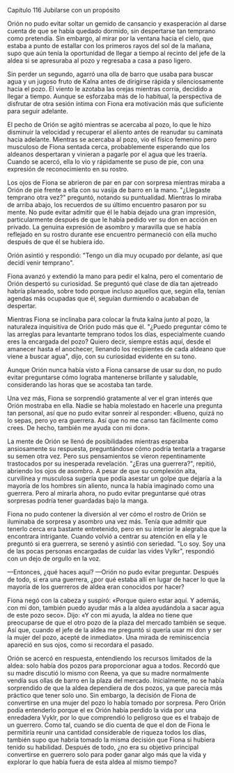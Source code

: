 
Capítulo 116 Jubilarse con un propósito

Orión no pudo evitar soltar un gemido de cansancio y exasperación al darse cuenta de que se había quedado dormido, sin despertarse tan temprano como pretendía. Sin embargo, al mirar por la ventana hacia el cielo, que estaba a punto de estallar con los primeros rayos del sol de la mañana, supo que aún tenía la oportunidad de llegar a tiempo al recinto del jefe de la aldea si se apresuraba al pozo y regresaba a casa a paso ligero.

Sin perder un segundo, agarró una olla de barro que usaba para buscar agua y un jugoso fruto de Kalna antes de dirigirse rápida y silenciosamente hacia el pozo. El viento le azotaba las orejas mientras corría, decidido a llegar a tiempo. Aunque se esforzaba más de lo habitual, la perspectiva de disfrutar de otra sesión íntima con Fiona era motivación más que suficiente para seguir adelante.

El pecho de Orión se agitó mientras se acercaba al pozo, lo que le hizo disminuir la velocidad y recuperar el aliento antes de reanudar su caminata hacia adelante. Mientras se acercaba al pozo, vio el físico femenino pero musculoso de Fiona sentada cerca, probablemente esperando que los aldeanos despertaran y vinieran a pagarle por el agua que les traería. Cuando se acercó, ella lo vio y rápidamente se puso de pie, con una expresión de reconocimiento en su rostro.

Los ojos de Fiona se abrieron de par en par con sorpresa mientras miraba a Orión de pie frente a ella con su vasija de barro en la mano. "¿Llegaste temprano otra vez?" preguntó, notando su puntualidad. Mientras lo miraba de arriba abajo, los recuerdos de su último encuentro pasaron por su mente. No pude evitar admitir que él le había dejado una gran impresión, particularmente después de que le había pedido ver su don en acción en privado. La genuina expresión de asombro y maravilla que se había reflejado en su rostro durante ese encuentro permaneció con ella mucho después de que él se hubiera ido.

Orión asintió y respondió: "Tengo un día muy ocupado por delante, así que decidí venir temprano".

Fiona avanzó y extendió la mano para pedir el kalna, pero el comentario de Orión despertó su curiosidad. Se preguntó qué clase de día tan ajetreado habría planeado, sobre todo porque incluso aquellos que, según ella, tenían agendas más ocupadas que él, seguían durmiendo o acababan de despertar.

Mientras Fiona se inclinaba para colocar la fruta kalna junto al pozo, la naturaleza inquisitiva de Orión pudo más que él. "¿Puedo preguntar cómo te las arreglas para levantarte temprano todos los días, especialmente cuando eres la encargada del pozo? Quiero decir, siempre estás aquí, desde el amanecer hasta el anochecer, llenando los recipientes de cada aldeano que viene a buscar agua", dijo, con su curiosidad evidente en su tono.

Aunque Orión nunca había visto a Fiona cansarse de usar su don, no pudo evitar preguntarse cómo lograba mantenerse brillante y saludable, considerando las horas que se acostaba tan tarde.

Una vez más, Fiona se sorprendió gratamente al ver el gran interés que Orión mostraba en ella. Nadie se había molestado en hacerle una pregunta tan personal, así que no pudo evitar sonreír al responder: «Bueno, quizá no lo sepas, pero yo era guerrera. Así que no me canso tan fácilmente como crees. De hecho, también me ayuda con mi don».

La mente de Orión se llenó de posibilidades mientras esperaba ansiosamente su respuesta, preguntándose cómo podría tentarla a tragarse su semen otra vez. Pero sus pensamientos se vieron repentinamente trastocados por su inesperada revelación. "¿Eras una guerrera?", repitió, abriendo los ojos de asombro. A pesar de que su complexión alta, curvilínea y musculosa sugería que podía asestar un golpe que dejaría a la mayoría de los hombres sin aliento, nunca la había imaginado como una guerrera. Pero al mirarla ahora, no pudo evitar preguntarse qué otras sorpresas podría tener guardadas bajo la manga.

Fiona no pudo contener la diversión al ver cómo el rostro de Orión se iluminaba de sorpresa y asombro una vez más. Tenía que admitir que tenerlo cerca era bastante entretenido, pero en su interior le alegraba que la encontrara intrigante. Cuando volvió a centrar su atención en ella y le preguntó si era guerrera, se serenó y asintió con seriedad. "Lo soy. Soy una de las pocas personas encargadas de cuidar las vides Vylkr", respondió con un dejo de orgullo en la voz.

—Entonces, ¿qué haces aquí? —Orión no pudo evitar preguntar. Después de todo, si era una guerrera, ¿por qué estaba allí en lugar de hacer lo que la mayoría de los guerreros de aldea eran conocidos por hacer?

Fiona negó con la cabeza y suspiró: «Porque quiero estar aquí. Y además, con mi don, también puedo ayudar más a la aldea ayudándola a sacar agua de este pozo seco». Dijo: «Y con mi ayuda, la aldea no tiene que preocuparse de que el otro pozo de la plaza del mercado también se seque. Así que, cuando el jefe de la aldea me preguntó si quería usar mi don y ser la mujer del pozo, acepté de inmediato». Una mirada de reminiscencia apareció en sus ojos, como si recordara el pasado.

Orión se acercó en respuesta, entendiendo los recursos limitados de la aldea: solo había dos pozos para proporcionar agua a todos. Recordó que su madre discutió lo mismo con Reena, ya que su madre normalmente vendía sus ollas de barro en la plaza del mercado. Inicialmente, no se había sorprendido de que la aldea dependiera de dos pozos, ya que parecía más práctico que tener solo uno. Sin embargo, la decisión de Fiona de convertirse en una mujer del pozo lo había tomado por sorpresa. Pero Orión podía entenderlo porque el ex Orión había perdido la vida por una enredadera Vyklr, por lo que comprendió lo peligroso que es el trabajo de un guerrero. Como tal, cuando se dio cuenta de que el don de Fiona le permitiría reunir una cantidad considerable de riqueza todos los días, también supo que habría tomado la misma decisión que Fiona si hubiera tenido su habilidad. Después de todo, ¿no era su objetivo principal convertirse en guerrero solo para poder ganar algo más que la vida y explorar lo que había fuera de esta aldea al mismo tiempo?
